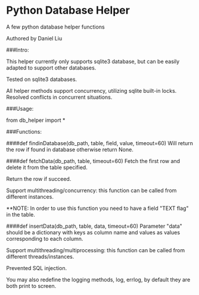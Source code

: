 Python Database Helper
======================

A few python database helper functions

Authored by Daniel Liu

###Intro:

This helper currently only supports sqlite3 database, but can be easily adapted to support other databases.

Tested on sqlite3 databases.

All helper methods support concurrency, utilizing sqlite built-in locks. Resolved conflicts in concurrent situations.


###Usage: 

from db_helper import *

###Functions:

####def findinDatabase(db_path, table, field, value, timeout=60)
Will return the row if found in database otherwise return None.

####def fetchData(db_path, table, timeout=60)
Fetch the first row and delete it from the table specified.

Return the row if succeed.

Support multithreading/concurrency: this function can be called from different instances.

**NOTE: In order to use this function you need to have a field "TEXT flag" in the table.


####def insertData(db_path, table, data, timeout=60)
Parameter "data" should be a dictionary with keys as column name and values as values
corresponding to each column.

Support multithreading/multiprocessing: this function can be called from different threads/instances.

Prevented SQL injection.


You may also redefine the logging methods, log, errlog, by default they are both print to screen.

